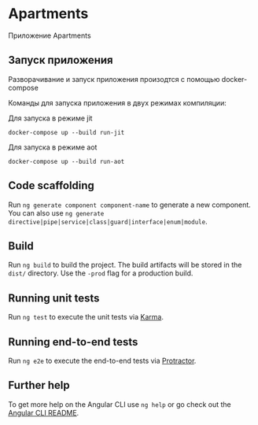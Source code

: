 # Apartments

Приложение Apartments

## Запуск приложения

Разворачивание и запуск приложения произодтся с помощью docker-compose

Команды для запуска приложения в двух режимах компиляции:


Для запуска в режиме jit
```
docker-compose up --build run-jit

```

Для запуска в режиме aot
```
docker-compose up --build run-aot

```


## Code scaffolding

Run `ng generate component component-name` to generate a new component. You can also use `ng generate directive|pipe|service|class|guard|interface|enum|module`.

## Build

Run `ng build` to build the project. The build artifacts will be stored in the `dist/` directory. Use the `-prod` flag for a production build.

## Running unit tests

Run `ng test` to execute the unit tests via [Karma](https://karma-runner.github.io).

## Running end-to-end tests

Run `ng e2e` to execute the end-to-end tests via [Protractor](http://www.protractortest.org/).

## Further help

To get more help on the Angular CLI use `ng help` or go check out the [Angular CLI README](https://github.com/angular/angular-cli/blob/master/README.md).
